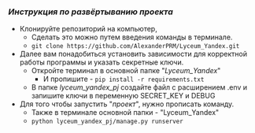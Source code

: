 
###  *Инструкция по развёртыванию проекта*

- Клонируйте репозиторий на компьютер,
  - Сделать это можно путем введения команды в терминале.
  - ```git clone https://github.com/AlexanderPRM/Lyceum_Yandex.git``` 
- Далее вам понадобиться установить зависимости для корректной работы программы и указать секретные ключи.
  - Откройте терминал в основной папке "_Lyceum_Yandex_"<br>
    -  И пропишите - ```pip install -r requirements.txt```<br>
  - В папке _lyceum_yandex_pj_ создайте файл с расширением .env и запишите ключи в переменную SECRET_KEY и DEBUG
- Для того чтобы запустить "_проект_", нужно прописать команду.
  - Также в терминале основной папки - "Lyceum_Yandex"
  - ```python lyceum_yandex_pj/manage.py runserver```
